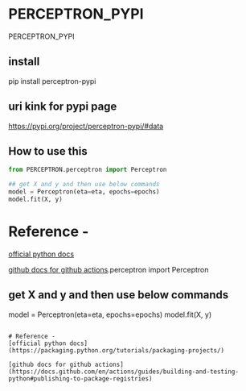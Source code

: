 # PERCEPTRON_PYPI
PERCEPTRON_PYPI


## install 
pip install perceptron-pypi

## uri kink for pypi page
https://pypi.org/project/perceptron-pypi/#data





## How to use this

```python
from PERCEPTRON.perceptron import Perceptron

## get X and y and then use below commands
model = Perceptron(eta=eta, epochs=epochs)
model.fit(X, y)
```

# Reference -
[official python docs](https://packaging.python.org/tutorials/packaging-projects/)

[github docs for github actions](https://docs.github.com/en/actions/guides/building-and-testing-python#publishing-to-package-registries).perceptron import Perceptron

## get X and y and then use below commands
model = Perceptron(eta=eta, epochs=epochs)
model.fit(X, y)
```

# Reference -
[official python docs](https://packaging.python.org/tutorials/packaging-projects/)

[github docs for github actions](https://docs.github.com/en/actions/guides/building-and-testing-python#publishing-to-package-registries)
